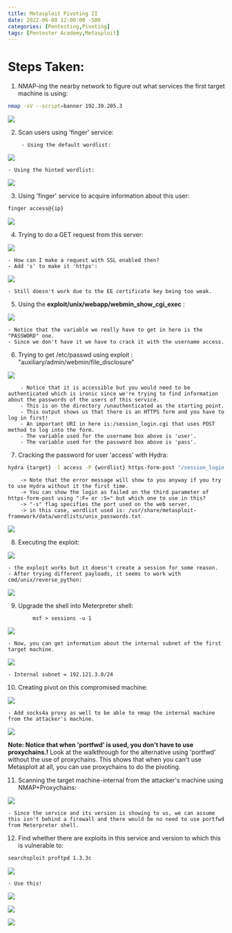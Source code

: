```yaml
---
title: Metasploit Pivoting II
date: 2022-06-08 12:00:00 -500
categories: [Pentesting,Pivoting]
tags: [Pentester Academy,Metasploit]
---
```


# Steps Taken:
1. NMAP-ing the nearby network to figure out what services the first target machine is using:

```bash
nmap -sV --script=banner 192.39.205.3
```

![](/assets/img/1765.png)

2. Scan users using 'finger' service:

		- Using the default wordlist:

![](/assets/img/1766.png)

	- Using the hinted wordlist:

![](/assets/img/1767.png)

3. Using 'finger' service to acquire information about this user:
```bash
finger access@{ip}
```

![](/assets/img/1768.png)

4. Trying to do a GET request from this server:

![](/assets/img/1769.png)

	- How can I make a request with SSL enabled then?
	- Add 's' to make it 'https':

![](/assets/img/1770.png)

	- Still doesn't work due to the EE certificate key being too weak.

5. Using the **exploit/unix/webapp/webmin_show_cgi_exec** :

![](/assets/img/1771.png)

	- Notice that the variable we really have to get in here is the "PASSWORD" one.
	- Since we don't have it we have to crack it with the username access.

6. Trying to get /etc/passwd using exploit : "auxiliary/admin/webmin/file_disclosure"

![](/assets/img/1773.png)

		- Notice that it is accessible but you would need to be authenticated which is ironic since we're trying to find information about the passwords of the users of this service.
		- This is on the directory /unauthenticated as the starting point.
		- This output shows us that there is an HTTPS form and you have to log in first!
		- An important URI in here is:/session_login.cgi that uses POST method to log into the form.
		- The variable used for the username box above is 'user'.
		- The variable used for the password box above is 'pass'.

7. Cracking the password for user 'access' with Hydra:

```bash
hydra {target} -l access -P {wordlist} https-form-post "/session_login.cgi:user=^USER^&pass=^PASS^:{error_message}" -s 10000 -f -V
```
		-> Note that the error message will show to you anyway if you try to use Hydra without it the first time.
		-> You can show the login as failed on the third parameter of https-form-post using ":F= or :S=" but which one to use in this?
		-> "-s" flag specifies the port used on the web server.
		-> in this case, wordlist used is: /usr/share/metasploit-framework/data/wordlists/unix_passwords.txt

![](/assets/img/1774.png)

8. Executing the exploit:

![](/assets/img/1775.png)

	- the exploit works but it doesn't create a session for some reason.
	- After trying different payloads, it seems to work with cmd/unix/reverse_python:

![](/assets/img/1776.png)

9. Upgrade the shell into Meterpreter shell:
```
		msf > sessions -u 1
```

![](/assets/img/1777.png)

	- Now, you can get information about the internal subnet of the first target machine.

![](/assets/img/1778.png)

	- Internal subnet = 192.121.3.0/24


10. Creating pivot on this compromised machine:

![](/assets/img/1779.png)

	- Add socks4a proxy as well to be able to nmap the internal machine from the attacker's machine.

![](/assets/img/1780.png)

**Note: Notice that when 'portfwd' is used, you don't have to use proxychains.!** Look at the walkthrough for the alternative using 'portfwd' without the use of proxychains. This shows that when you can't use Metasploit at all, you can use proxychains to do the pivoting.

11. Scanning the target machine-internal from the attacker's machine using NMAP+Proxychains:

![](/assets/img/1781.png)

	- Since the service and its version is showing to us, we can assume this isn't behind a firewall and there would be no need to use portfwd from Meterpreter shell.

12. Find whether there are exploits in this service and version to which this is vulnerable to:
```bash
searchsploit proftpd 1.3.3c
```

![](/assets/img/1782.png)

	- Use this!

![](/assets/img/1783.png)

![](/assets/img/1784.png)

![](/assets/img/1785.png)